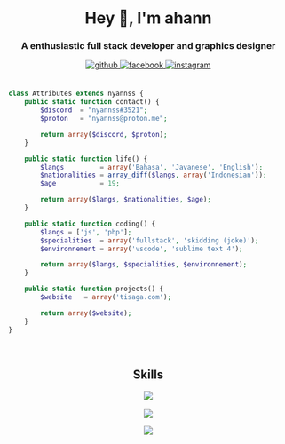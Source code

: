 # <div align="center">Hey 👋, I'm ahann</div>  
  

### <div align="center">A enthusiastic full stack developer and graphics designer</div>  
  

<div align="center">
<a href="https://github.com/nyannss" target="_blank">
<img src=https://img.shields.io/badge/github-%2324292e.svg?&style=for-the-badge&logo=github&logoColor=white alt=github style="margin-bottom: 5px;" />
</a>
<a href="https://www.facebook.com/frhnbrln" target="_blank">
<img src=https://img.shields.io/badge/facebook-%232E87FB.svg?&style=for-the-badge&logo=facebook&logoColor=white alt=facebook style="margin-bottom: 5px;" />
</a>
<a href="https://instagram.com/ahanncode" target="_blank">
<img src=https://img.shields.io/badge/instagram-%23000000.svg?&style=for-the-badge&logo=instagram&logoColor=white alt=instagram style="margin-bottom: 5px;" />
</a>  
</div>  <br>

```php
class Attributes extends nyannss {
    public static function contact() {
        $discord  = "nyannss#3521";
        $proton   = "nyannss@proton.me";

        return array($discord, $proton);
    }

    public static function life() {
        $langs         = array('Bahasa', 'Javanese', 'English');
        $nationalities = array_diff($langs, array('Indonesian'));
        $age           = 19;

        return array($langs, $nationalities, $age);
    }

    public static function coding() {
        $langs = ['js', 'php'];
        $specialities  = array('fullstack', 'skidding (joke)');
        $environnement = array('vscode', 'sublime text 4');

        return array($langs, $specialities, $environnement);
    }

    public static function projects() {
        $website   = array('tisaga.com');

        return array($website);
    }
}
```

<br>
<h2 align="center">Skills </h2>

<p align="center">
  <a href="https://skillicons.dev">
    <img src="https://skillicons.dev/icons?i=vscode,php,js,css,html,mysql,postgresql" />
  </a>
  <br><br>
  <a href="https://skillicons.dev">
    <img src="https://skillicons.dev/icons?i=laravel,express,react,next" />
  </a>
</p>

<div align="center"><img src="https://github-readme-stats.vercel.app/api?username=nyannss&show_icons=true&count_private=true&hide_border=true&theme=tokyonight" align="center" /></div>
